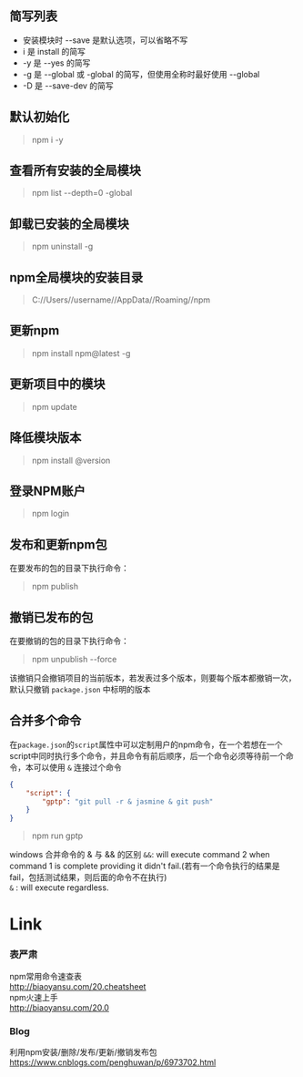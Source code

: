 ## 简写列表
* 安装模块时 --save 是默认选项，可以省略不写
* i 是 install 的简写
* -y 是 --yes 的简写
* -g 是 --global 或 -global 的简写，但使用全称时最好使用 --global
* -D 是 --save-dev 的简写

## 默认初始化
> npm i -y  


## 查看所有安装的全局模块
> npm list --depth=0 -global

## 卸载已安装的全局模块
> npm uninstall -g <package>

## npm全局模块的安装目录
> C://Users//username//AppData//Roaming//npm

## 更新npm
> npm install npm@latest -g

## 更新项目中的模块
> npm update <package>

## 降低模块版本
> npm install <package>@version

## 登录NPM账户
> npm login

## 发布和更新npm包
在要发布的包的目录下执行命令：
> npm publish

## 撤销已发布的包
在要撤销的包的目录下执行命令：
> npm unpublish --force

该撤销只会撤销项目的当前版本，若发表过多个版本，则要每个版本都撤销一次，默认只撤销 `package.json` 中标明的版本


## 合并多个命令
在`package.json`的`script`属性中可以定制用户的npm命令，在一个若想在一个script中同时执行多个命令，并且命令有前后顺序，后一个命令必须等待前一个命令，本可以使用 `&` 连接过个命令
```json
{
    "script": {
        "gptp": "git pull -r & jasmine & git push"
    }
}
```

> npm run gptp

windows 合并命令的 & 与 && 的区别
`&&`: will execute command 2 when command 1 is complete providing it didn't fail.(若有一个命令执行的结果是fail，包括测试结果，则后面的命令不在执行)  
`&` : will execute regardless.

# Link
### 表严肃
npm常用命令速查表  
http://biaoyansu.com/20.cheatsheet  
npm火速上手  
http://biaoyansu.com/20.0
### Blog
利用npm安装/删除/发布/更新/撤销发布包  
https://www.cnblogs.com/penghuwan/p/6973702.html

